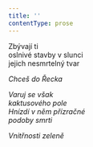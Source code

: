 ```yaml
---
title: ''
contentType: prose
---
```


  

Zbývají ti  
oslnivé stavby v slunci  
jejich nesmrtelný tvar

_Chceš do Řecka_

_Varuj se však  
kaktusového pole  
Hnízdí v něm přízračné  
podoby smrti_

_Vnitřnosti zeleně_
